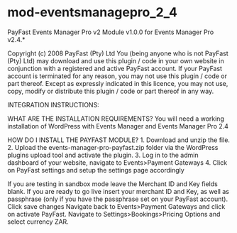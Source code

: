 # mod-eventsmanagepro_2_4

PayFast Events Manager Pro v2 Module v1.0.0 for Events Manager Pro v2.4.*

Copyright (c) 2008 PayFast (Pty) Ltd
You (being anyone who is not PayFast (Pty) Ltd) may download and use this plugin / code in your own website in conjunction with a registered and active PayFast account. If your PayFast account is terminated for any reason, you may not use this plugin / code or part thereof.
Except as expressly indicated in this licence, you may not use, copy, modify or distribute this plugin / code or part thereof in any way.

INTEGRATION INSTRUCTIONS:

WHAT ARE THE INSTALLATION REQUIREMENTS? You will need a working installation of WordPress with Events Manager and Events Manager Pro 2.4

HOW DO I INSTALL THE PAYFAST MODULE? 1. Download and unzip the file. 2. Upload the events-manager-pro-payfast.zip folder via the WordPress plugins upload tool and activate the plugin. 3. Log in to the admin dashboard of your website, navigate to Events>Payment Gateways 4. Click on PayFast settings and setup the settings page accordingly

If you are testing in sandbox mode leave the Merchant ID and Key fields blank.
If you are ready to go live insert your merchant ID and Key, as well as passphrase (only if you have the passphrase set on your PayFast account).
Click save changes
Navigate back to Events>Payment Gateways and click on activate PayFast.
Navigate to Settings>Bookings>Pricing Options and select currency ZAR.